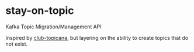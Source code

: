 # stay-on-topic
Kafka Topic Migration/Management API

Inspired by [club-topicana](https://github.com/ftrossbach/club-topicana), but layering on the ability to create topics that do not exist.
